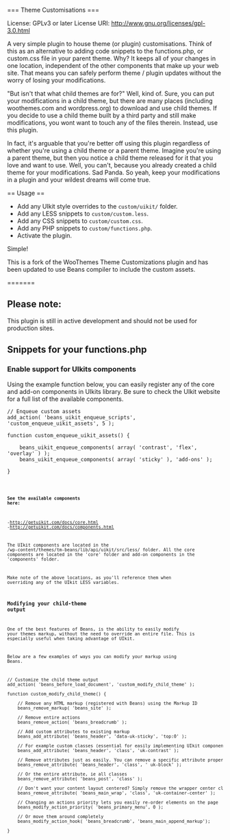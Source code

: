 === Theme Customisations ===

License: GPLv3 or later
License URI: http://www.gnu.org/licenses/gpl-3.0.html

A very simple plugin to house theme (or plugin) customisations. Think of this as an alternative to adding code snippets to the functions.php, or custom.css file in your parent theme. Why? It keeps all of your changes in one location, independent of the other components that make up your web site. That means you can safely perform theme / plugin updates without the worry of losing your modifications.

"But isn't that what child themes are for?" Well, kind of. Sure, you can put your modifications in a child theme, but there are many places (including woothemes.com and wordpress.org) to download and use child themes. If you decide to use a child theme built by a third party and still make modifications, you wont want to touch any of the files therein. Instead, use this plugin.

In fact, it's arguable that you're better off using this plugin regardless of whether you're using a child theme or a parent theme. Imagine you're using a parent theme, but then you notice a child theme released for it that you love and want to use. Well, you can't, because you already created a child theme for your modifications. Sad Panda. So yeah, keep your modifications in a plugin and your wildest dreams will come true.

== Usage ==

* Add any UIkit style overrides to the `custom/uikit/` folder.
* Add any LESS snippets to `custom/custom.less`.
* Add any CSS snippets to `custom/custom.css`.
* Add any PHP snippets to `custom/functions.php`.
* Activate the plugin.

Simple!

This is a fork of the WooThemes Theme Customizations plugin and has been updated to use Beans compiler to include the custom assets.

=======

## Please note:

This plugin is still in active development and should not be used for production sites.

## Snippets for your functions.php

### Enable support for UIkits components

Using the example function below, you can easily register any of the core and add-on components in UIkits library. Be sure to check the UIkit website for a full list of the available components.

<pre><code>// Enqueue custom assets
add_action( 'beans_uikit_enqueue_scripts', 'custom_enqueue_uikit_assets', 5 );

function custom_enqueue_uikit_assets() {

	beans_uikit_enqueue_components( array( 'contrast', 'flex', 'overlay' ) );
    beans_uikit_enqueue_components( array( 'sticky' ), 'add-ons' );

}<code></pre>

#### See the available components here:
-http://getuikit.com/docs/core.html
-http://getuikit.com/docs/components.html

The UIkit components are located in the /wp-content/themes/tm-beans/lib/api/uikit/src/less/ folder. All the core components are located in the 'core' folder and add-on components in the 'components' folder.

Make note of the above locations, as you'll reference them when overriding any of the UIkit LESS variables.

### Modifying your child-theme output

One of the best features of Beans, is the ability to easily modify your themes markup, without the need to override an entire file. This is especially useful when taking advantage of UIkit.

Below are a few examples of ways you can modify your markup using Beans.

<pre>// Customize the child theme output
add_action( 'beans_before_load_document', 'custom_modify_child_theme' );

function custom_modify_child_theme() {

	// Remove any HTML markup (registered with Beans) using the Markup ID
    beans_remove_markup( 'beans_site' );

	// Remove entire actions
	beans_remove_action( 'beans_breadcrumb' );

	// Add custom attributes to existing markup
    beans_add_attribute( 'beans_header', 'data-uk-sticky', 'top:0' );

	// For example custom classes (essential for easily implementing UIkit components)
	beans_add_attribute( 'beans_header', 'class', 'uk-contrast' );

	// Remove attributes just as easily. You can remove a specific attribute property
	beans_remove_attribute( 'beans_header', 'class', ' uk-block' );

	// Or the entire attribute, ie all classes
	beans_remove_attribute( 'beans_post', 'class' );

	// Don't want your content layout centered? Simply remove the wrapper center class
	beans_remove_attribute( 'beans_main_wrap', 'class', 'uk-container-center' );

	// Changing an actions priority lets you easily re-order elements on the page
	beans_modify_action_priority( 'beans_primary_menu', 0 );

	// Or move them around completely
	beans_modify_action_hook( 'beans_breadcrumb', 'beans_main_append_markup');

}<pre>

